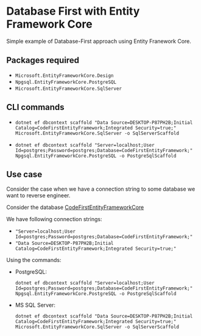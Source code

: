 # Database First with Entity Framework Core

Simple example of Database-First approach using Entity Franework Core.

## Packages required

- `Microsoft.EntityFrameworkCore.Design`
- `Npgsql.EntityFrameworkCore.PostgreSQL`
- `Microsoft.EntityFrameworkCore.SqlServer`

## CLI commands

- `dotnet ef dbcontext scaffold "Data Source=DESKTOP-P87PH2B;Initial Catalog=CodeFirstEntityFramework;Integrated Security=true;" Microsoft.EntityFrameworkCore.SqlServer -o SqlServerScaffold`

- `dotnet ef dbcontext scaffold "Server=localhost;User Id=postgres;Password=postgres;Database=CodeFirstEntityFramework;" Npgsql.EntityFrameworkCore.PostgreSQL -o PostgreSqlScaffold`

## Use case

Consider the case when we have a connection string to some database we want to reverse engineer. 

Consider the database [CodeFirstEntityFrameworkCore](https://github.com/kolosovpetro/CodeFirstEntityFrameworkCore)

We have following connection strings:

- `"Server=localhost;User Id=postgres;Password=postgres;Database=CodeFirstEntityFramework;"`
- `"Data Source=DESKTOP-P87PH2B;Initial Catalog=CodeFirstEntityFramework;Integrated Security=true;"`

Using the commands: 

- PostgreSQL: 

	`dotnet ef dbcontext scaffold "Server=localhost;User Id=postgres;Password=postgres;Database=CodeFirstEntityFramework;" Npgsql.EntityFrameworkCore.PostgreSQL -o PostgreSqlScaffold`

- MS SQL Server: 

	`dotnet ef dbcontext scaffold "Data Source=DESKTOP-P87PH2B;Initial Catalog=CodeFirstEntityFramework;Integrated Security=true;" Microsoft.EntityFrameworkCore.SqlServer -o SqlServerScaffold`